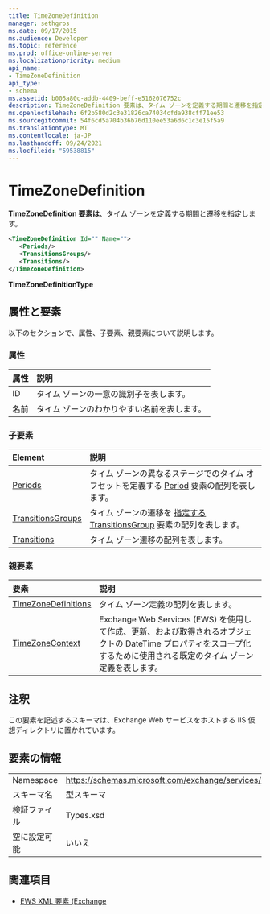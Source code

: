 ```yaml
---
title: TimeZoneDefinition
manager: sethgros
ms.date: 09/17/2015
ms.audience: Developer
ms.topic: reference
ms.prod: office-online-server
ms.localizationpriority: medium
api_name:
- TimeZoneDefinition
api_type:
- schema
ms.assetid: b005a80c-addb-4409-beff-e5162076752c
description: TimeZoneDefinition 要素は、タイム ゾーンを定義する期間と遷移を指定します。
ms.openlocfilehash: 6f2b580d2c3e31826ca74034cfda938cff71ee53
ms.sourcegitcommit: 54f6cd5a704b36b76d110ee53a6d6c1c3e15f5a9
ms.translationtype: MT
ms.contentlocale: ja-JP
ms.lasthandoff: 09/24/2021
ms.locfileid: "59538815"
---
```

# <a name="timezonedefinition"></a>TimeZoneDefinition

**TimeZoneDefinition 要素は**、タイム ゾーンを定義する期間と遷移を指定します。 
  
```XML
<TimeZoneDefinition Id="" Name="">
   <Periods/>
   <TransitionsGroups/>
   <Transitions/>
</TimeZoneDefinition>

```

 **TimeZoneDefinitionType**
## <a name="attributes-and-elements"></a>属性と要素

以下のセクションで、属性、子要素、親要素について説明します。
  
### <a name="attributes"></a>属性

|**属性**|**説明**|
|:-----|:-----|
|ID  <br/> |タイム ゾーンの一意の識別子を表します。  <br/> |
|名前  <br/> |タイム ゾーンのわかりやすい名前を表します。  <br/> |
   
### <a name="child-elements"></a>子要素

|**Element**|**説明**|
|:-----|:-----|
|[Periods](periods.md) <br/> |タイム ゾーンの異なるステージでのタイム オフセットを定義する [Period](period.md) 要素の配列を表します。  <br/> |
|[TransitionsGroups](transitionsgroups.md) <br/> |タイム ゾーンの遷移を [指定する TransitionsGroup](transitionsgroup.md) 要素の配列を表します。  <br/> |
|[Transitions](transitions.md) <br/> |タイム ゾーン遷移の配列を表します。  <br/> |
   
### <a name="parent-elements"></a>親要素

|**要素**|**説明**|
|:-----|:-----|
|[TimeZoneDefinitions](timezonedefinitions.md) <br/> |タイム ゾーン定義の配列を表します。  <br/> |
|[TimeZoneContext](timezonecontext.md) <br/> |Exchange Web Services (EWS) を使用して作成、更新、および取得されるオブジェクトの DateTime プロパティをスコープ化するために使用される既定のタイム ゾーン定義を表します。  <br/> |
   
## <a name="remarks"></a>注釈

この要素を記述するスキーマは、Exchange Web サービスをホストする IIS 仮想ディレクトリに置かれています。
  
## <a name="element-information"></a>要素の情報

|||
|:-----|:-----|
|Namespace  <br/> |https://schemas.microsoft.com/exchange/services/2006/types  <br/> |
|スキーマ名  <br/> |型スキーマ  <br/> |
|検証ファイル  <br/> |Types.xsd  <br/> |
|空に設定可能  <br/> |いいえ  <br/> |
   
## <a name="see-also"></a>関連項目



- [EWS XML 要素 (Exchange](ews-xml-elements-in-exchange.md)

